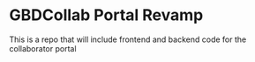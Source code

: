# GBDCollab Portal Revamp
This is a repo that will include frontend and backend code for the collaborator portal
